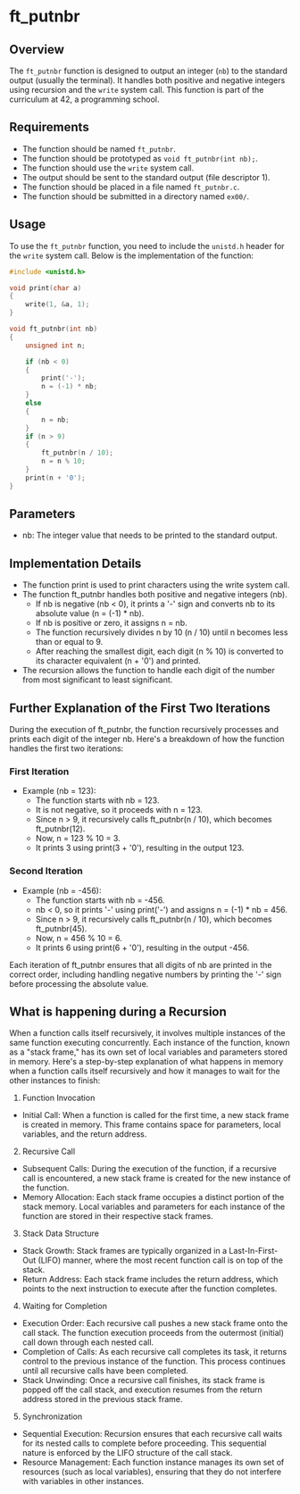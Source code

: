 # ft_putnbr

## Overview

The `ft_putnbr` function is designed to output an integer (`nb`) to the standard output (usually the terminal). It handles both positive and negative integers using recursion and the `write` system call. This function is part of the curriculum at 42, a programming school.

## Requirements

- The function should be named `ft_putnbr`.
- The function should be prototyped as `void ft_putnbr(int nb);`.
- The function should use the `write` system call.
- The output should be sent to the standard output (file descriptor 1).
- The function should be placed in a file named `ft_putnbr.c`.
- The function should be submitted in a directory named `ex00/`.

## Usage

To use the `ft_putnbr` function, you need to include the `unistd.h` header for the `write` system call. Below is the implementation of the function:

```c
#include <unistd.h>

void print(char a)
{
    write(1, &a, 1);
}

void ft_putnbr(int nb)
{
    unsigned int n;

    if (nb < 0)
    {
        print('-');
        n = (-1) * nb;
    }
    else
    {
        n = nb;
    }
    if (n > 9)
    {
        ft_putnbr(n / 10);
        n = n % 10;
    }
    print(n + '0');
}
```

## Parameters
- nb: The integer value that needs to be printed to the standard output.

## Implementation Details
- The function print is used to print characters using the write system call.
- The function ft_putnbr handles both positive and negative integers (nb).
    - If nb is negative (nb < 0), it prints a '-' sign and converts nb to its absolute value (n = (-1) * nb).
    - If nb is positive or zero, it assigns n = nb.
    - The function recursively divides n by 10 (n / 10) until n becomes less than or equal to 9.
    - After reaching the smallest digit, each digit (n % 10) is converted to its character equivalent (n + '0') and printed.
- The recursion allows the function to handle each digit of the number from most significant to least significant.

## Further Explanation of the First Two Iterations
During the execution of ft_putnbr, the function recursively processes and prints each digit of the integer nb. Here's a breakdown of how the function handles the first two iterations:

### First Iteration
- Example (nb = 123):
    - The function starts with nb = 123.
    - It is not negative, so it proceeds with n = 123.
    - Since n > 9, it recursively calls ft_putnbr(n / 10), which becomes ft_putnbr(12).
    - Now, n = 123 % 10 = 3.
    - It prints 3 using print(3 + '0'), resulting in the output 123.

### Second Iteration
- Example (nb = -456):
    - The function starts with nb = -456.
    - nb < 0, so it prints '-' using print('-') and assigns n = (-1) * nb = 456.
    - Since n > 9, it recursively calls ft_putnbr(n / 10), which becomes ft_putnbr(45).
    - Now, n = 456 % 10 = 6.
    - It prints 6 using print(6 + '0'), resulting in the output -456.

Each iteration of ft_putnbr ensures that all digits of nb are printed in the correct order, including handling negative numbers by printing the '-' sign before processing the absolute value.

## What is happening during a Recursion

When a function calls itself recursively, it involves multiple instances of the same function executing concurrently. Each instance of the function, known as a "stack frame," has its own set of local variables and parameters stored in memory. Here's a step-by-step explanation of what happens in memory when a function calls itself recursively and how it manages to wait for the other instances to finish:

1. Function Invocation
- Initial Call: When a function is called for the first time, a new stack frame is created in memory. This frame contains space for parameters, local variables, and the return address.

2. Recursive Call
- Subsequent Calls: During the execution of the function, if a recursive call is encountered, a new stack frame is created for the new instance of the function.
- Memory Allocation: Each stack frame occupies a distinct portion of the stack memory. Local variables and parameters for each instance of the function are stored in their respective stack frames.

3. Stack Data Structure
- Stack Growth: Stack frames are typically organized in a Last-In-First-Out (LIFO) manner, where the most recent function call is on top of the stack.
- Return Address: Each stack frame includes the return address, which points to the next instruction to execute after the function completes.

4. Waiting for Completion
- Execution Order: Each recursive call pushes a new stack frame onto the call stack. The function execution proceeds from the outermost (initial) call down through each nested call.
- Completion of Calls: As each recursive call completes its task, it returns control to the previous instance of the function. This process continues until all recursive calls have been completed.
- Stack Unwinding: Once a recursive call finishes, its stack frame is popped off the call stack, and execution resumes from the return address stored in the previous stack frame.

5. Synchronization
- Sequential Execution: Recursion ensures that each recursive call waits for its nested calls to complete before proceeding. This sequential nature is enforced by the LIFO structure of the call stack.
- Resource Management: Each function instance manages its own set of resources (such as local variables), ensuring that they do not interfere with variables in other instances.
